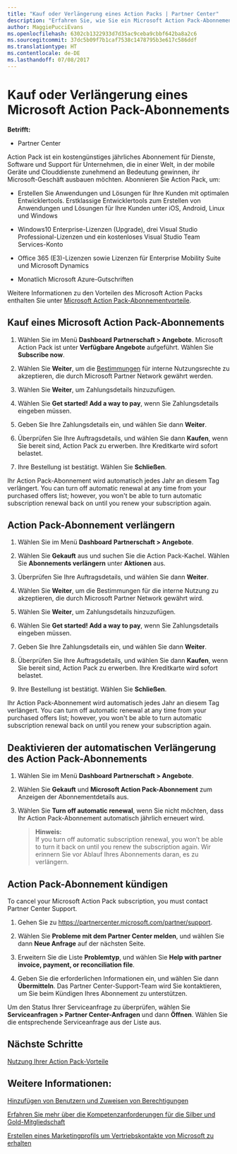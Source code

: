 ```yaml
---
title: "Kauf oder Verlängerung eines Action Packs | Partner Center"
description: "Erfahren Sie, wie Sie ein Microsoft Action Pack-Abonnement kaufen oder verlängern."
author: MaggiePucciEvans
ms.openlocfilehash: 6302cb1322933d7d35ac9ceba9cbbf642ba8a2c6
ms.sourcegitcommit: 37dc5b09f7b1caf7538c1478795b3e617c586ddf
ms.translationtype: HT
ms.contentlocale: de-DE
ms.lasthandoff: 07/08/2017
---
```

# <a name="purchase-or-renew-a-microsoft-action-pack-subscription"></a>Kauf oder Verlängerung eines Microsoft Action Pack-Abonnements

**Betrifft:**

-  Partner Center


Action Pack ist ein kostengünstiges jährliches Abonnement für Dienste, Software und Support für Unternehmen, die in einer Welt, in der mobile Geräte und Clouddienste zunehmend an Bedeutung gewinnen, ihr Microsoft-Geschäft ausbauen möchten. Abonnieren Sie Action Pack, um:

- Erstellen Sie Anwendungen und Lösungen für Ihre Kunden mit optimalen Entwicklertools. Erstklassige Entwicklertools zum Erstellen von Anwendungen und Lösungen für Ihre Kunden unter iOS, Android, Linux und Windows 

- Windows10 Enterprise-Lizenzen (Upgrade), drei Visual Studio Professional-Lizenzen und ein kostenloses Visual Studio Team Services-Konto 

- Office 365 (E3)-Lizenzen sowie Lizenzen für Enterprise Mobility Suite und Microsoft Dynamics 

- Monatlich Microsoft Azure-Gutschriften

Weitere Informationen zu den Vorteilen des Microsoft Action Packs enthalten Sie unter [Microsoft Action Pack-Abonnementvorteile](mpn-action-pack-subscription-benefits.md). 


## <a name="purchase-a-microsoft-action-pack-subscription"></a>Kauf eines Microsoft Action Pack-Abonnements

1. Wählen Sie im Menü **Dashboard** **Partnerschaft > Angebote**. Microsoft Action Pack ist unter **Verfügbare Angebote** aufgeführt. Wählen Sie **Subscribe now**. 

2. Wählen Sie **Weiter**, um die [Bestimmungen](https://go.microsoft.com/fwlink/?linkid=842232) für interne Nutzungsrechte zu akzeptieren, die durch Microsoft Partner Network gewährt werden.  

3. Wählen Sie **Weiter**, um Zahlungsdetails hinzuzufügen. 

4. Wählen Sie **Get started! Add a way to pay**, wenn Sie Zahlungsdetails eingeben müssen. 

5. Geben Sie Ihre Zahlungsdetails ein, und wählen Sie dann **Weiter**.

6. Überprüfen Sie Ihre Auftragsdetails, und wählen Sie dann **Kaufen**, wenn Sie bereit sind, Action Pack zu erwerben. Ihre Kreditkarte wird sofort belastet.

7. Ihre Bestellung ist bestätigt. Wählen Sie **Schließen**.

Ihr Action Pack-Abonnement wird automatisch jedes Jahr an diesem Tag verlängert. You can turn off automatic renewal at any time from your purchased offers list; however, you won't be able to turn automatic subscription renewal back on until you renew your subscription again. 


## <a name="renew-your-action-pack-subscription"></a>Action Pack-Abonnement verlängern

1. Wählen Sie im Menü **Dashboard** **Partnerschaft > Angebote**.  

2. Wählen Sie **Gekauft** aus und suchen Sie die Action Pack-Kachel. Wählen Sie **Abonnements verlängern** unter **Aktionen** aus.  

3. Überprüfen Sie Ihre Auftragsdetails, und wählen Sie dann **Weiter**.

4. Wählen Sie **Weiter**, um die Bestimmungen für die interne Nutzung zu akzeptieren, die durch Microsoft Partner Network gewährt wird.  

5. Wählen Sie **Weiter**, um Zahlungsdetails hinzuzufügen. 

6. Wählen Sie **Get started! Add a way to pay**, wenn Sie Zahlungsdetails eingeben müssen. 

7. Geben Sie Ihre Zahlungsdetails ein, und wählen Sie dann **Weiter**.

8. Überprüfen Sie Ihre Auftragsdetails, und wählen Sie dann **Kaufen**, wenn Sie bereit sind, Action Pack zu erwerben. Ihre Kreditkarte wird sofort belastet.

9. Ihre Bestellung ist bestätigt. Wählen Sie **Schließen**.

Ihr Action Pack-Abonnement wird automatisch jedes Jahr an diesem Tag verlängert. You can turn off automatic renewal at any time from your purchased offers list; however, you won't be able to turn automatic subscription renewal back on until you renew your subscription again. 


## <a name="turn-off-automatic-action-pack-subscription-renewal"></a>Deaktivieren der automatischen Verlängerung des Action Pack-Abonnements

1. Wählen Sie im Menü **Dashboard** **Partnerschaft > Angebote**. 

2. Wählen Sie **Gekauft** und **Microsoft Action Pack-Abonnement** zum Anzeigen der Abonnementdetails aus. 

3. Wählen Sie **Turn off automatic renewal**, wenn Sie nicht möchten, dass Ihr Action Pack-Abonnement automatisch jährlich erneuert wird. 

    >**Hinweis:**<br>
    If you turn off automatic subscription renewal, you won’t be able to turn it back on until you renew the subscription again. Wir erinnern Sie vor Ablauf Ihres Abonnements daran, es zu verlängern.


## <a name="cancel-your-action-pack-subscription"></a>Action Pack-Abonnement kündigen

To cancel your Microsoft Action Pack subscription, you must contact Partner Center Support.

1. Gehen Sie zu https://partnercenter.microsoft.com/partner/support.

2. Wählen Sie **Probleme mit dem Partner Center melden**, und wählen Sie dann **Neue Anfrage** auf der nächsten Seite.

3. Erweitern Sie die Liste **Problemtyp**, und wählen Sie **Help with partner invoice, payment, or reconciliation file**. 

4. Geben Sie die erforderlichen Informationen ein, und wählen Sie dann **Übermitteln**. Das Partner Center-Support-Team wird Sie kontaktieren, um Sie beim Kündigen Ihres Abonnement zu unterstützen.

Um den Status Ihrer Serviceanfrage zu überprüfen, wählen Sie **Serviceanfragen > Partner Center-Anfragen** und dann **Öffnen**. Wählen Sie die entsprechende Serviceanfrage aus der Liste aus.  

 
## <a name="next-steps"></a>Nächste Schritte

[Nutzung Ihrer Action Pack-Vorteile](manage-your-partner-network-benefits.md)


## <a name="see-also"></a>Weitere Informationen:

[Hinzufügen von Benutzern und Zuweisen von Berechtigungen](create-user-accounts-and-set-permissions.md)

[Erfahren Sie mehr über die Kompetenzanforderungen für die Silber und Gold-Mitgliedschaft](learn-about-competencies.md)

[Erstellen eines Marketingprofils um Vertriebskontakte von Microsoft zu erhalten](create-a-marketing-profile.md)




